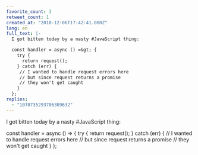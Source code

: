```yaml
---
favorite_count: 3
retweet_count: 1
created_at: "2018-12-06T17:42:41.000Z"
lang: en
full_text: |-
  I got bitten today by a nasty #JavaScript thing:

  const handler = async () =&gt; {
    try {
      return request();
    } catch (err) {
     // I wanted to handle request errors here
     // but since request returns a promise
     // they won't get caught
    }
  };
replies:
  - "1070735293706309632"
---
```


I got bitten today by a nasty #JavaScript thing:

const handler = async () =&gt; { try { return request(); } catch (err) { // I
wanted to handle request errors here // but since request returns a promise //
they won't get caught } };
